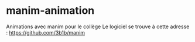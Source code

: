 # manim-animation
Animations avec manim pour le collège
Le logiciel se trouve à cette adresse : https://github.com/3b1b/manim
